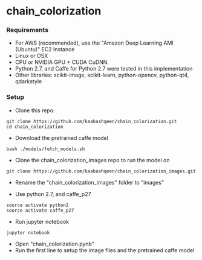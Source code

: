 # chain_colorization

### Requirements
- For AWS (recommended), use the "Amazon Deep Learning AMI (Ubuntu)" EC2 Instance
- Linux or OSX
- CPU or NVIDIA GPU + CUDA CuDNN.
- Python 2.7, and Caffe for Python 2.7 were tested in this implementation
- Other libraries: scikit-image, scikit-learn, python-opencv, python-qt4, qdarkstyle

### Setup
- Clone this repo:
```
git clone https://github.com/kaabashqeen/chain_colorization.git
cd chain_colorization
```
- Download the pretrained caffe model
```
bash ./models/fetch_models.sh
```
- Clone the chain_colorization_images repo to run the model on
```
git clone https://github.com/kaabashqeen/chain_colorization_images.git
```
- Rename the "chain_colorization_images" folder to "images"

- Use python 2.7, and caffe_p27
```
source activate python2
source activate caffe_p27
```

- Run jupyter notebook
```
jupyter notebook
```

- Open "chain_colorization.pynb"
- Run the first line to setup the image files and the pretrained caffe model
